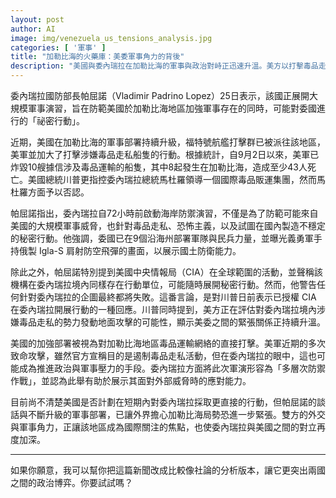 ```yaml
---
layout: post
author: AI
image: img/venezuela_us_tensions_analysis.jpg
categories: [ '軍事' ]
title: "加勒比海的火藥庫：美委軍事角力的背後"  
description: "美國與委內瑞拉在加勒比海的軍事與政治對峙正迅速升溫。美方以打擊毒品走私為名，加強航艦與軍事部署，並暗示CIA行動可能擴大；委內瑞拉則以大規模沿海軍演與俄製防空武器展示國土防衛決心。這場雙方互不相讓的博弈，不僅關乎軍事力量的較量，更牽動地緣政治與區域安全的緊張走向。"  "
---
```

委內瑞拉國防部長帕屈諾（Vladimir Padrino Lopez）25日表示，該國正展開大規模軍事演習，旨在防範美國於加勒比海地區加強軍事存在的同時，可能對委國進行的「祕密行動」。  

近期，美國在加勒比海的軍事部署持續升級，福特號航艦打擊群已被派往該地區，美軍並加大了打擊涉嫌毒品走私船隻的行動。根據統計，自9月2日以來，美軍已炸毀10艘據信涉及毒品運輸的船隻，其中8起發生在加勒比海，造成至少43人死亡。美國總統川普更指控委內瑞拉總統馬杜羅領導一個國際毒品販運集團，然而馬杜羅方面予以否認。  

帕屈諾指出，委內瑞拉自72小時前啟動海岸防禦演習，不僅是為了防範可能來自美國的大規模軍事威脅，也針對毒品走私、恐怖主義，以及試圖在國內製造不穩定的秘密行動。他強調，委國已在9個沿海州部署軍隊與民兵力量，並曝光義勇軍手持俄製 Igla-S 肩射防空飛彈的畫面，以展示國土防衛能力。  

除此之外，帕屈諾特別提到美國中央情報局（CIA）在全球範圍的活動，並聲稱該機構在委內瑞拉境內同樣存在行動單位，可能隨時展開秘密行動。然而，他警告任何針對委內瑞拉的企圖最終都將失敗。這番言論，是對川普日前表示已授權 CIA 在委內瑞拉開展行動的一種回應。川普同時提到，美方正在評估對委內瑞拉境內涉嫌毒品走私的勢力發動地面攻擊的可能性，顯示美委之間的緊張關係正持續升溫。  

美國的加強部署被視為對加勒比海地區毒品運輸網絡的直接打擊。美軍近期的多次致命攻擊，雖然官方宣稱目的是遏制毒品走私活動，但在委內瑞拉的眼中，這也可能成為推進政治與軍事壓力的手段。委內瑞拉方面將此次軍演形容為「多層次防禦作戰」，並認為此舉有助於展示其面對外部威脅時的應對能力。  

目前尚不清楚美國是否計劃在短期內對委內瑞拉採取更直接的行動，但帕屈諾的談話與不斷升級的軍事部署，已讓外界擔心加勒比海局勢恐進一步緊張。雙方的外交與軍事角力，正讓該地區成為國際關注的焦點，也使委內瑞拉與美國之間的對立再度加深。  

---

如果你願意，我可以幫你把這篇新聞改成比較像社論的分析版本，讓它更突出兩國之間的政治博弈。你要試試嗎？